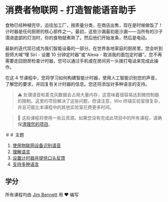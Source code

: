 
# 消费者物联网 - 打造智能语音助手

食物已经种植完毕，运往加工厂，按质量分类，在商店出售，现在是时候做饭了！计时器是任何厨房的核心部件之一。最初，这些沙漏最初是沙漏——当所有的沙子滴进底部的灯泡时，你的食物就煮熟了。然后他们开始发条，然后是电动。

最新的迭代现已成为我们智能设备的一部分。在世界各地家庭的厨房里，您会听到厨师大喊“嘿 Siri - 设置 10 分钟定时器”或“Alexa - 取消我的面包定时器”。您不再需要走回厨房检查计时器，您可以通过手机或在房间另一头拨打电话来完成此操作。

在这 4 节课程中，您将学习如何构建智能计时器，使用人工智能识别您的声音，了解您的要求，并回复有关计时器的信息。您还将添加对多种语言的支持。

> ⚠️ 处理语音和麦克风数据会占用大量内存，这意味着很容易达到微控制器的限制。这里的项目解决了这些问题，但请注意，Wio 终端实验室很复杂，并且可能比本课程中的其他实验室花费更多时间。

> 💁 这些课程将使用一些云资源。如果您没有完成此项目中的所有课程，请确保[清理您的项目](../../clean-up.md)。

＃＃ 主题

1. [使用物联网设备识别语音](../lessons/1-speech-recognition/translations/README.zh-cn.me)
1. [理解语言](../lessons/2-language-understanding/translations/README.zh-cn.me)
1. [设置计时器并提供口头反馈](../lessons/3-spoken-feedback/translations/README.zh-cn.me)
1. [支持多种语言](../lessons/4-multiple-language-support/translations/REDAME.zh-cn.me)

## 学分

所有课程均由 [Jim Bennett](https://GitHub.com/JimBobBennett) 用 ♥️ 编写